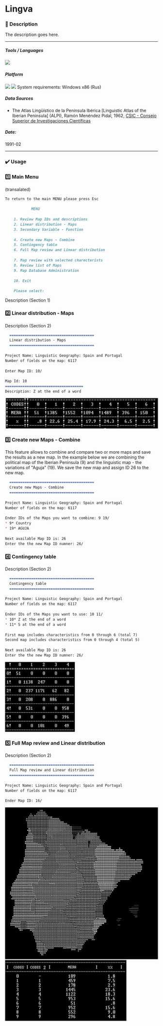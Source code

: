 # Lingva

### 📝 Description 
The description goes here.

-----

##### Tools / Languages  
<img src="https://img.shields.io/badge/C-00599C?logo=c&logoColor=white" />

##### Platform 
<img height="20" src="https://img.shields.io/badge/MS DOS-000000?logo=dos&logoColor=white" /> <img height="20" src="https://img.shields.io/badge/Windows-0078D6?logo=windows&logoColor=white" /> System requirements: Windows x86 (Rus)

##### Data Sources  
- The Atlas Lingüístico de la Península Ibérica [Linguistic Atlas of the Iberian Peninsula] (ALPI), Ramón Menéndez Pidal, 1962, [CSIC - Consejo Superior de Investigaciones Científicas](http://alpi.csic.es/en/)

##### Date:  
1991-02

-----


### ✔️ Usage

### 1️⃣ Main Menu
(transalated)
````markdown
To return to the main MENU please press Esc

			MENU

	1. Review Map IDs and descriptions 
	2. Linear distribution - Maps
	3. Secondary Variable - Function 
	
	4. Create new Maps - Combine
	5. Contingency table
	6. Full Map review and Linear distribution
	
	7. Map review with selected charecterists 
	8. Review list of Maps
	9. Map Database Administration

	10. Exit
	
	Please select:
````

Description (Section 1)



### 2️⃣ Linear distribution - Maps
Description (Section 2)

````markdown
  =======================================
  Linear distribution - Maps
  =======================================

Project Name: Linguistic Geography: Spain and Portugal 
Number of fields on the map: 6117

Enter Map ID: 10/

Map Id: 10
====================================
Description: Z at the end of a word


````
<img src="https://github.com/vzolotar/Lingva/blob/master/images/lin_distr.JPG" width="600" height="100">

### 3️⃣ Create new Maps - Combine
This feature allows to combine and compare two or more maps and save the results as a new map. In the example below we are combining the political map  of the Iberian Peninsula (9) and the linguistic map  - the variations of "Aguja" (19).  We save the new map and assign ID 26 to the new map.  

````markdown
  =======================================
  Create new Maps - Combine
  =======================================

Project Name: Linguistic Geography: Spain and Portugal 
Number of fields on the map: 6117

Ender IDs of the Maps you want to combine: 9 19/
* 9* Country
* 19* AGUJA

Next available Map ID is: 26
Enter the the new Map ID numner: 26/
````


### 4️⃣ Contingency table
Description (Section 2)

````markdown
  =======================================
  Contingency table
  =======================================

Project Name: Linguistic Geography: Spain and Portugal 
Number of fields on the map: 6117

Ender IDs of the Maps you want to use: 10 11/
* 10* Z at the end of a word
* 11* S at the end of a word

First map includes characteristics from 0 through 6 (total 7)
Second map includes characteristics from 0 through 4 (total 5)

Next available Map ID is: 26
Enter the the new Map ID numner: 26/
```` 
<img src="https://github.com/vzolotar/Lingva/blob/master/images/Contingency.JPG" width="230" height="230">

### 5️⃣ Full Map review and Linear distribution
Description (Section 2)

````markdown
  =======================================
  Full Map review and Linear distribution
  =======================================

Project Name: Linguistic Geography: Spain and Portugal 
Number of fields on the map: 6117

Ender Map ID: 16/
```` 
<img src="https://github.com/vzolotar/Lingva/blob/master/images/Spain_Portugal_map.jpg" width="650" height="500">
<img src="https://github.com/vzolotar/Lingva/blob/master/images/Spain_Portugal_disr.jpg" width="400" height="200">
